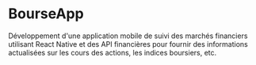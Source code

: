 # BourseApp
Développement d'une application mobile de suivi des marchés financiers utilisant React Native et des API financières pour fournir des informations actualisées sur les cours des actions, les indices boursiers, etc.

